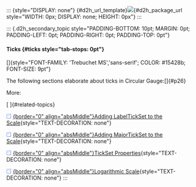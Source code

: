 ::: {style="DISPLAY: none"}
[](ms-xhelp:///?Id=d2h_url_template){#d2h_url_template}![](!package_url!){#d2h_package_url style="WIDTH: 0px; DISPLAY: none; HEIGHT: 0px"}
:::

::: {.d2h_secondary_topic style="PADDING-BOTTOM: 10pt; MARGIN: 0pt; PADDING-LEFT: 0pt; PADDING-RIGHT: 0pt; PADDING-TOP: 0pt"}
#### Ticks {#ticks style="tab-stops: 0pt"}

[]{style="FONT-FAMILY: 'Trebuchet MS','sans-serif'; COLOR: #15428b; FONT-SIZE: 9pt"} 

The following sections elaborate about ticks in Circular Gauge:[]{#p26}

More:

[ ]{#related-topics}

[![](button.gif){border="0" align="absMiddle"}Adding LabelTickSet to the Scale](ms-xhelp:///?Id=99f57096-40ea-4880-ada2-312019c93ed5){style="TEXT-DECORATION: none"}

[![](button.gif){border="0" align="absMiddle"}Adding MajorTickSet to the Scale](ms-xhelp:///?Id=0ac32e2f-05a7-4b22-bf65-a6cf1778f366){style="TEXT-DECORATION: none"}

[![](button.gif){border="0" align="absMiddle"}TickSet Properties](ms-xhelp:///?Id=19f0af9b-9b51-44df-b80e-25424c79b707){style="TEXT-DECORATION: none"}

[![](button.gif){border="0" align="absMiddle"}Logarithmic Scale](ms-xhelp:///?Id=6b724a86-f4cf-4183-9bde-460417b6f002){style="TEXT-DECORATION: none"}
:::
